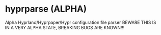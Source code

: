# hyprparse (ALPHA)
Alpha Hyprland/Hyprpaper/Hypr configuration file parser
BEWARE THIS IS IN A VERY ALPHA STATE, BREAKING BUGS ARE KNOWN!!!
